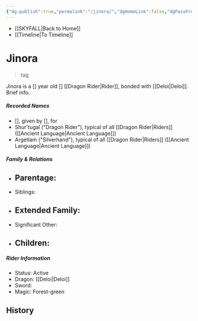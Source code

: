 ```yaml
---
{"dg-publish":true,"permalink":"/jinora/","dgHomeLink":false,"dgPassFrontmatter":false}
---
```


- [[SKYFALL|Back to Home]]
- [[Timeline|To Timeline]]

# Jinora
>tag

Jinora is a [] year old [] [[Dragon Rider|Rider]], bonded with [[Deloi|Deloi]]. Brief info.

##### Recorded Names
- [], given by [], for 
- Shur'tugal ("Dragon Rider"), typical of all [[Dragon Rider|Riders]] ([[Ancient Language|Ancient Language]])
- Argetlam ("Silverhand"), typical of all [[Dragon Rider|Riders]] ([[Ancient Language|Ancient Language]])

##### Family & Relations
- Parentage: 
	- 
- Siblings:
- Extended Family:
	- 
- Significant Other:
- Children:
	- 

##### Rider Information
- Status: Active
- Dragon: [[Deloi|Deloi]]
- Sword: 
- Magic: Forest-green

## History
